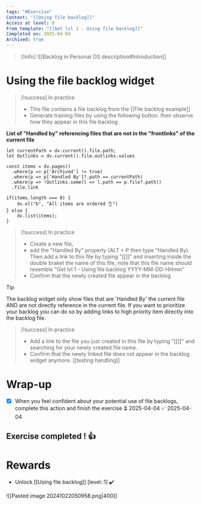 ```yaml
---
tags: "#Exercise"
Context: "[[Using file backlog]]"
Access at level: 0
From template: "[[Get lvl 1 - Using file backlog]]"
Completed on: 2025-04-04
Archived: true
---
```



> [!info] 
> ![[Backlog in Personal OS description#Introduction]]
# Using the file backlog widget

> [!success] In practice
> - This file contains a file backlog from the [[File backlog example]] 
> - Generate training files by using the following button. then observe how they appear in this file backlog






**List of "Handled by" referencing files that are not in the "frontlinks" of the current file**


```dataviewjs
let currentPath = dv.current().file.path;
let Outlinks = dv.current().file.outlinks.values

const items = dv.pages()
  .where(p => p['Archived'] != true)
  .where(p => p['Handled By']?.path == currentPath)
  .where(p => !Outlinks.some(l => l.path == p.file?.path))
  .file.link

if(items.length === 0) {
	dv.el("b", "All items are ordered 👌")
} else {
	dv.list(items);
}
```


> [!success] In practice
> - Create a new file,
> - add the "Handled By" property (ALT + P then type "Handled By). Then add a link to this file by typing "[[]]" and inserting inside the double braket the name of this file, note that this file name should resemble "Get lvl 1 - Using file backlog YYYY-MM-DD-HHmm"
> - Confirm that the newly created file appear in the backlog

> [!tip] 
> The backlog widget only show files that are 'Handled By' the current file AND are not directly reference in the current file. 
> If you want to prioritize your backlog you can do so by adding links to high priority item directly into the backlog file. 

> [!success] In practice
> - Add a link to the file you just created in this file by typing "[[]]" and searching for your newly created file name. 
> - Confirm that the newly linked file does not appear in the backlog widget anymore.
[[testing handling]]
# Wrap-up

- [x] When you feel confident about your potential use of file backlogs, complete this action and finish the exercise ⏳ 2025-04-04 ✅ 2025-04-04

## Exercise completed ! 👍 

# Rewards

- Unlock [[Using file backlog]] [level::1] ✔️

![[Pasted image 20241022050958.png|400]]

